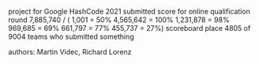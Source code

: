 project for Google HashCode 2021
submitted score for online qualification round 7,885,740 /  (
  1,001 = 50%
  4,565,642 = 100%
  1,231,878 = 98%
  969,685 = 69%
  661,797 = 77%
  455,737 = 27%)
scoreboard place 4805 of 9004 teams who submitted something

authors: Martin Videc, Richard Lorenz
